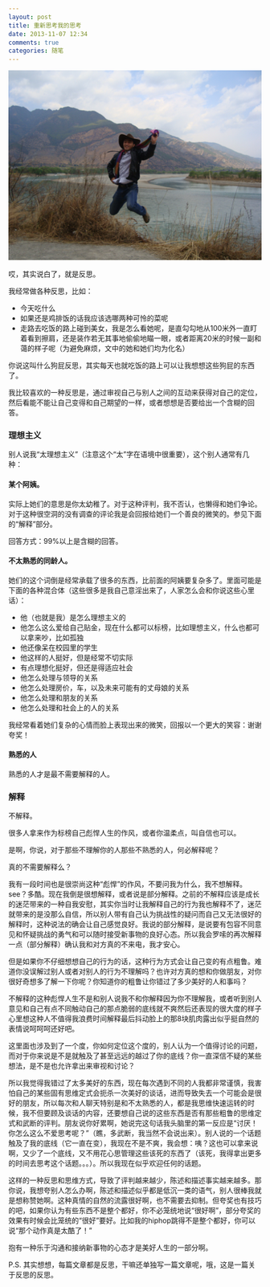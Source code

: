 ```yaml
---
layout: post
title: 重新思考我的思考
date: 2013-11-07 12:34
comments: true
categories: 随笔
---
```


<img src="/images/jinshariver.jpg" title="金沙江" alt="金沙江">

哎，其实说白了，就是反思。

我经常做各种反思，比如：

- 今天吃什么
- 如果还是鸡排饭的话我应该选哪两种可怜的菜呢
- 走路去吃饭的路上碰到美女，我是怎么看她呢，是直勾勾地从100米外一直盯着看到擦肩，还是装作若无其事地偷偷地瞄一眼，或者距离20米的时候一副和蔼的样子呢（为避免麻烦，文中的她和她们均为化名）

你说这叫什么狗屁反思，其实每天也就吃饭的路上可以让我想想这些狗屁的东西了。

<!-- more -->

我比较喜欢的一种反思是，通过审视自己与别人之间的互动来获得对自己的定位，然后看能不能让自己变得和自己期望的一样，或者想想是否要给出一个含糊的回答。

### 理想主义

别人说我“太理想主义”（注意这个“太”字在语境中很重要），这个别人通常有几种：

#### 某个阿姨。

  实际上她们的意思是你太幼稚了。对于这种评判，我不否认，也懒得和她们争论。对于这种很空洞的没有调查的评论我是会回报给她们一个善良的微笑的。参见下面的“解释”部分。

  回答方式：99%以上是含糊的回答。

#### 不太熟悉的同龄人。

她们的这个词倒是经常承载了很多的东西，比前面的阿姨要复杂多了。里面可能是下面的各种混合体（这些很多是我自己意淫出来了，人家怎么会和你说这些心里话）：

  - 他（也就是我）是怎么理想主义的
  - 他怎么这么爱给自己贴金，现在什么都可以标榜，比如理想主义，什么也都可以拿来吵，比如孤独
  - 他还像呆在校园里的学生
  - 他这样的人挺好，但是经常不切实际
  - 有点理想化挺好，但还是得适应社会
  - 他怎么处理与领导的关系
  - 他怎么处理房价，车，以及未来可能有的丈母娘的关系
  - 他怎么处理和朋友的关系
  - 他怎么处理和社会上的人的关系

我经常看着她们复杂的心情而脸上表现出来的微笑，回报以一个更大的笑容：谢谢夸奖！

#### 熟悉的人

熟悉的人才是最不需要解释的人。

### 解释

不解释。

很多人拿来作为标榜自己彪悍人生的作风，或者你温柔点，叫自信也可以。

是啊，你说，对于那些不理解你的人那些不熟悉的人，何必解释呢？

真的不需要解释么？

我有一段时间也是很崇尚这种“彪悍”的作风，不要问我为什么，我不想解释。see？多酷。现在我倒是很想解释，或者说是部分解释。之前的不解释应该是成长的迷茫带来的一种自我安慰，其实你当时让我解释自己的行为我也解释不了，迷茫就带来的是没那么自信，所以别人带有自己认为挑战性的疑问而自己又无法很好的解释时，这种说法的确会让自己感觉良好。我说的部分解释，是说要有包容不同意见和怀疑挑战的勇气和可以随时接受新事物的良好心态。所以我会罗嗦的再次解释一点（部分解释）确认我和对方真的不来电，我才安心。

但是如果你不仔细想想自己的行为的话，这种行为方式会让自己变的有点粗鲁。难道你没误解过别人或者对别人的行为不理解吗？也许对方真的想和你做朋友，对你很好奇想多了解一下你呢？你知道你的粗鲁让你错过了多少美好的人和事吗？

不解释的这种彪悍人生不是和别人说我不和你解释因为你不理解我，或者听到别人意见和自己有点不同触动自己的那点脆弱的底线就不爽然后还表现的很大度的样子心里想这种人不值得我浪费时间解释最后抖动脸上的那8块肌肉露出似乎挺自然的表情说呵呵呵还好吧。

这里面也涉及到了一个度，你如何定位这个度的，别人认为一个值得讨论的问题，而对于你来说是不是就触及了甚至远远的越过了你的底线？你一直深信不疑的某些想法，是不是也允许拿出来审视和讨论？

所以我觉得我错过了太多美好的东西，现在每次遇到不同的人我都非常谨慎，我害怕自己的某些固有思维定式会扼杀一次美好的谈话，进而导致失去一个可能会是很好的朋友，所以每次和人聊天特别是和不太熟悉的人，都是我思维快速运转的时候，我不但要顾及谈话的内容，还要想自己说的这些东西是否有那些粗鲁的思维定式和武断的评判。朋友说你好累啊，她说完这句话我头脑里的第一反应是“讨厌！你怎么这么不爱思考呢？”（瞧，多武断，我当然不会说出来）。别人说的一个话题触及了我的底线（它一直在变），我现在不是不爽，我会想：咦？这也可以拿来说啊，又少了一个底线，又不用花心思管理这些该死的东西了（该死，我得拿出更多的时间去思考这个话题。。。）。所以我现在似乎欢迎任何的话题。

这样的一种反思和思维方式，导致了评判越来越少，陈述和描述事实越来越多。那你说，我想夸别人怎么办啊，陈述和描述似乎都是低沉一类的语气，别人很棒我就是想称赞她啊。这种真情的自然的流露很好啊，也不需要去抑制。但夸奖也有技巧的吧，如果你认为有些东西不是整个都好，你不必笼统地说“很好啊”，部分夸奖的效果有时候会比笼统的“很好”要好。比如我的hiphop跳得不是整个都好，你可以说“那个动作真是太酷了！”

抱有一种乐于沟通和接纳新事物的心态才是美好人生的一部分啊。

P.S. 其实想想，每篇文章都是反思，干嘛还单独写一篇文章呢，哦，这是一篇关于反思的反思。
